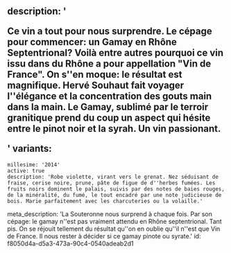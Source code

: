 description: '<p>Ce vin a tout pour nous surprendre. Le cépage pour commencer: un Gamay en Rhône Septentrional? Voilà entre autres pourquoi ce vin issu dans du Rhône a pour appellation "Vin de France". On s''en moque: le résultat est magnifique. Hervé Souhaut fait voyager l''élégance et la concentration des gouts main dans la main. Le Gamay, sublimé par le terroir granitique prend du coup un aspect qui hésite entre le pinot noir et la syrah. Un vin passionant.<br></p>'
variants:
  -
    millesime: '2014'
    active: true
    description: 'Robe violette, virant vers le grenat. Nez séduisant de fraise, cerise noire, prune, pâte de figue de d''herbes fumées. Les fruits noirs dominent le palais, suivis par des notes de baies rouges, de la minéralité, du fumé, le tout encadré par une note judicieuse de bois. Marie parfaitement avec les charcuteries ou la volaille.'
meta_description: 'La Souteronne nous surprend à chaque fois. Par son cépage: le gamay n''est pas vraiment attendu en Rhône septentrional. Tant pis. On se réjouit tellement du résultat qu''on en oublie qu''il n''est que Vin de France. Il nous rester à décider si ce gamay pinote ou syrate.'
id: f8050d4a-d5a3-473a-90c4-0540adeab2d1
